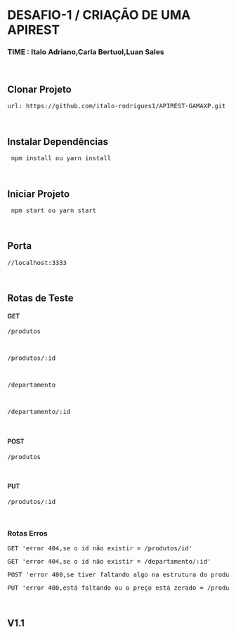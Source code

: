 <h1> DESAFIO-1 / CRIAÇÃO DE UMA APIREST</h1>

<h3>TIME : Italo Adriano,Carla Bertuol,Luan Sales</h3>

<br>

<h2>Clonar Projeto</h2>
<pre>url: https://github.com/italo-rodrigues1/APIREST-GAMAXP.git</pre>
<br>

<h2>Instalar Dependências</h2>

<pre> npm install ou yarn install</pre>

<br>

<h2>Iniciar Projeto</h2>

<pre> npm start ou yarn start</pre>

<br>

<h2>Porta</h2>

<pre>//localhost:3333</pre>
<br>

<h2>Rotas de Teste</h2>
<h4>GET</h4>
<pre>/produtos</pre>
<br>
<pre>/produtos/:id</pre>
<br>
<pre>/departamento</pre>
<br>
<pre>/departamento/:id</pre>
<br>
<h4>POST</h4>
<pre>/produtos</pre>
<br>
<h4>PUT</h4>
<pre>/produtos/:id</pre>
<br>

<h3>Rotas Erros </h3>

<pre>GET 'error 404,se o id não existir = /produtos/id' </pre>
<pre>GET 'error 404,se o id não existir = /departamento/:id'</pre>

<pre>POST 'error 400,se tiver faltando algo na estrutura do produto = /produtos'</pre>
<pre>PUT 'error 400,está faltando ou o preço está zerado = /produtos'</pre>

<br>
<h2>V1.1</h2>